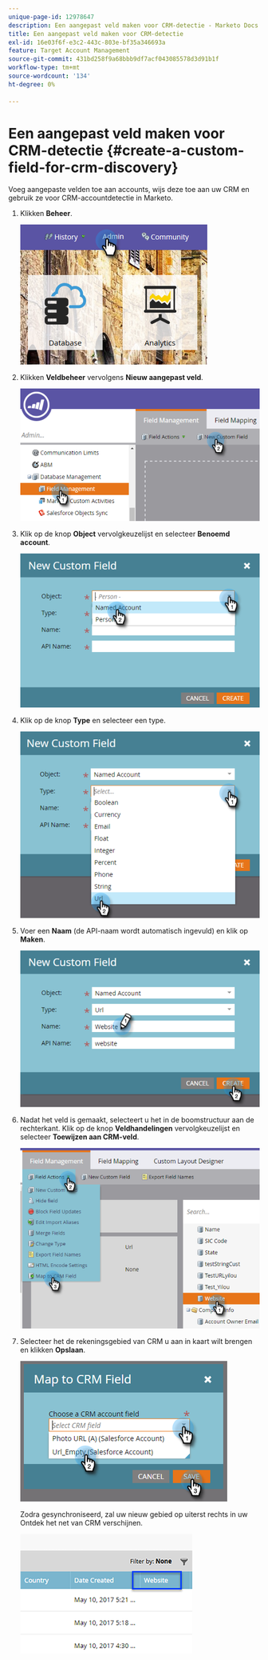 ```yaml
---
unique-page-id: 12978647
description: Een aangepast veld maken voor CRM-detectie - Marketo Docs - Productdocumentatie
title: Een aangepast veld maken voor CRM-detectie
exl-id: 16e03f6f-e3c2-443c-803e-bf35a346693a
feature: Target Account Management
source-git-commit: 431bd258f9a68bbb9df7acf043085578d3d91b1f
workflow-type: tm+mt
source-wordcount: '134'
ht-degree: 0%

---
```


# Een aangepast veld maken voor CRM-detectie {#create-a-custom-field-for-crm-discovery}

Voeg aangepaste velden toe aan accounts, wijs deze toe aan uw CRM en gebruik ze voor CRM-accountdetectie in Marketo.

1. Klikken **Beheer**.

   ![](assets/admin.png)

1. Klikken **Veldbeheer** vervolgens **Nieuw aangepast veld**.

   ![](assets/two-4.png)

1. Klik op de knop **Object** vervolgkeuzelijst en selecteer **Benoemd account**.

   ![](assets/three-3.png)

1. Klik op de knop **Type** en selecteer een type.

   ![](assets/four-3.png)

1. Voer een **Naam** (de API-naam wordt automatisch ingevuld) en klik op **Maken**.

   ![](assets/five-3.png)

1. Nadat het veld is gemaakt, selecteert u het in de boomstructuur aan de rechterkant. Klik op de knop **Veldhandelingen** vervolgkeuzelijst en selecteer **Toewijzen aan CRM-veld**.

   ![](assets/six-2.png)

1. Selecteer het de rekeningsgebied van CRM u aan in kaart wilt brengen en klikken **Opslaan**.

   ![](assets/seven-1.png)

   Zodra gesynchroniseerd, zal uw nieuw gebied op uiterst rechts in uw Ontdek het net van CRM verschijnen.

   ![](assets/eight.png)
